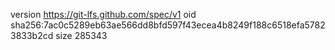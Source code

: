 version https://git-lfs.github.com/spec/v1
oid sha256:7ac0c5289eb63ae566dd8bfd597f43ecea4b8249f188c6518efa57823833b2cd
size 285343
